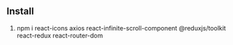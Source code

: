 ## Install

1. npm i react-icons axios react-infinite-scroll-component @reduxjs/toolkit react-redux react-router-dom
